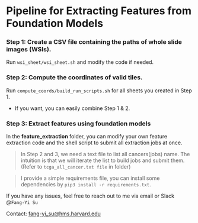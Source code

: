 # Pipeline for Extracting Features from Foundation Models

### Step 1: Create a CSV file containing the paths of whole slide images (WSIs).
Run `wsi_sheet/wsi_sheet.sh` and modify the code if needed.

### Step 2: Compute the coordinates of valid tiles.
Run `compute_coords/build_run_scripts.sh` for all sheets you created in Step 1.

* If you want, you can  easily combine Step 1 & 2.

### Step 3: Extract features using foundation models
In the **feature_extraction** folder, you can modify your own feature extraction code and the shell script to submit all extraction jobs at once.

> In Step 2 and 3, we need a text file to list all cancers(jobs) name. The intuition is that we will iterate the list to build jobs and submit them. (Refer to `tcga_all_cancer.txt file` in folder)

> I provide a simple requirements file, you can install some dependencies by `pip3 install -r requirements.txt`.


If you have any issues, feel free to reach out to me via email or Slack @`Fang-Yi Su`

Contact: fang-yi_su@hms.harvard.edu